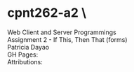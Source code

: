 # cpnt262-a2 \
Web Client and Server Programmings \
Assignment 2 - If This, Then That (forms) \
Patricia Dayao \
GH Pages: \
Attributions: 
